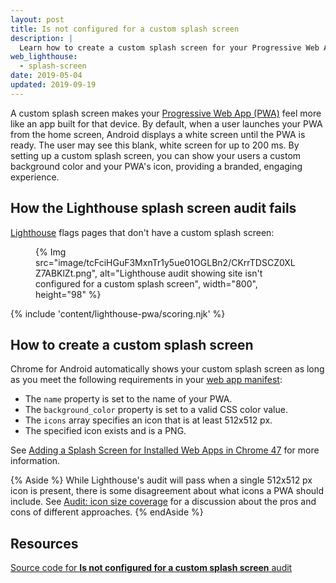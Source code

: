 ```yaml
---
layout: post
title: Is not configured for a custom splash screen
description: |
  Learn how to create a custom splash screen for your Progressive Web App.
web_lighthouse:
  - splash-screen
date: 2019-05-04
updated: 2019-09-19
---
```


A custom splash screen makes your [Progressive Web App (PWA)](/discover-installable) feel more like an
app built for that device. By default, when a user launches your PWA from the home screen,
Android displays a white screen until the PWA is ready.
The user may see this blank, white screen for up to 200&nbsp;ms.
By setting up a custom splash screen,
you can show your users a custom background color and your PWA's icon,
providing a branded, engaging experience.

## How the Lighthouse splash screen audit fails

[Lighthouse](https://developer.chrome.com/docs/lighthouse/overview/)
flags pages that don't have a custom splash screen:

<figure>
  {% Img src="image/tcFciHGuF3MxnTr1y5ue01OGLBn2/CKrrTDSCZ0XLZ7ABKlZt.png", alt="Lighthouse audit showing site isn't configured for a custom splash screen", width="800", height="98" %}
</figure>

{% include 'content/lighthouse-pwa/scoring.njk' %}

## How to create a custom splash screen

Chrome for Android automatically shows your custom splash screen as long as
you meet the following requirements in your [web app manifest](/add-manifest):

- The `name` property is set to the name of your PWA.
- The `background_color` property is set to a valid CSS color value.
- The `icons` array specifies an icon that is at least 512x512&nbsp;px.
- The specified icon exists and is a PNG.

See [Adding a Splash Screen for Installed Web Apps in Chrome 47](https://developers.google.com/web/updates/2015/10/splashscreen)
for more information.

{% Aside %}
While Lighthouse's audit will pass when a single 512x512&nbsp;px icon is present,
there is some disagreement about what icons a PWA should include.
See [Audit: icon size coverage](https://github.com/GoogleChrome/lighthouse/issues/291)
for a discussion about the pros and cons of different approaches.
{% endAside %}

## Resources

[Source code for **Is not configured for a custom splash screen** audit](https://github.com/GoogleChrome/lighthouse/blob/master/core/audits/splash-screen.js)
